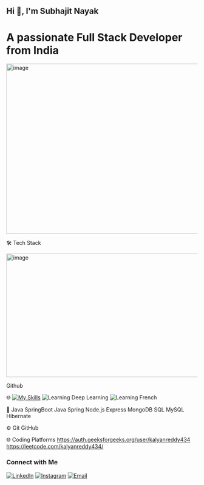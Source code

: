 ## Hi 👋, I'm Subhajit Nayak
# A passionate Full Stack Developer from India
<img width="1000" height="448" alt="image" src="https://github.com/user-attachments/assets/7cab11ad-a206-4590-baa0-24ed67c89e75" />

🛠  Tech Stack

<img width="906" height="325" alt="image" src="https://github.com/user-attachments/assets/113832c6-0af5-45de-bf27-13b8303723a9" />

Github

🌐  [![My Skills](https://skillicons.dev/icons?i=js,html,css,react,bootstrap,tailwindcss)](https://skillicons.dev)
![Learning Deep Learning](https://img.shields.io/badge/learning-deep%20learning-blueviolet?style=for-the-badge)
![Learning French](https://img.shields.io/badge/LearningFrench-8A2BE6?style=for-the-badge)

👾 Java SpringBoot Java Spring Node.js Express MongoDB SQL MySQL Hibernate 

⚙️   Git GitHub

🌐 Coding Platforms
https://auth.geeksforgeeks.org/user/kalyanreddy434 https://leetcode.com/kalyanreddy434/

### Connect with Me

[![LinkedIn](https://img.shields.io/badge/LinkedIn-0A66C2?style=for-the-badge&logo=linkedin&logoColor=white)](YOUR_LINKEDIN_URL)
[![Instagram](https://img.shields.io/badge/Instagram-E4405F?style=for-the-badge&logo=instagram&logoColor=white)](YOUR_INSTAGRAM_URL)
[![Email](https://img.shields.io/badge/Gmail-D14836?style=for-the-badge&logo=gmail&logoColor=white)](mailto:YOUR_EMAIL_ADDRESS)


<!--
**subhaajitnayak/subhaajitnayak** is a ✨ _special_ ✨ repository because its `README.md` (this file) appears on your GitHub profile.

Here are some ideas to get you started:

- 🔭 I’m currently working on ...
- 🌱 I’m currently learning ...
- 👯 I’m looking to collaborate on ...
- 🤔 I’m looking for help with ...
- 💬 Ask me about ...
- 📫 How to reach me: ...
- 😄 Pronouns: ...
- ⚡ Fun fact: ...
-->
